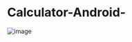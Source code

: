# Calculator-Android-

![image](https://user-images.githubusercontent.com/68678264/159341102-f022861a-986a-4148-bf16-b176eecfe4bd.png)
